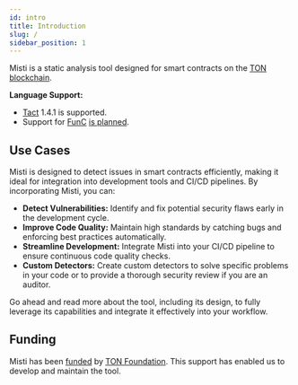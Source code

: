 ```yaml
---
id: intro
title: Introduction
slug: /
sidebar_position: 1
---
```


Misti is a static analysis tool designed for smart contracts on the [TON blockchain](https://ton.org/).

**Language Support:**
- [Tact](https://tact-lang.org/) 1.4.1 is supported.
- Support for [FunC](https://docs.ton.org/develop/func/overview) [is planned](https://github.com/nowarp/misti/issues/56).

## Use Cases

Misti is designed to detect issues in smart contracts efficiently, making it ideal for integration into development tools and CI/CD pipelines. By incorporating Misti, you can:

* **Detect Vulnerabilities:** Identify and fix potential security flaws early in the development cycle.
* **Improve Code Quality:** Maintain high standards by catching bugs and enforcing best practices automatically.
* **Streamline Development:** Integrate Misti into your CI/CD pipeline to ensure continuous code quality checks.
* **Custom Detectors:** Create custom detectors to solve specific problems in your code or to provide a thorough security review if you are an auditor.

Go ahead and read more about the tool, including its design, to fully leverage its capabilities and integrate it effectively into your workflow.

## Funding
Misti has been [funded](https://github.com/ton-society/grants-and-bounties/issues/436) by [TON Foundation](https://ton.foundation). This support has enabled us to develop and maintain the tool.
